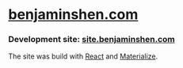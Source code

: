 # [benjaminshen.com](https://benjaminshen.com)
### Development site: [site.benjaminshen.com](https://site.benjaminshen.com)

The site was build with [React](https://reactjs.org) and [Materialize](https://materializecss.com).
